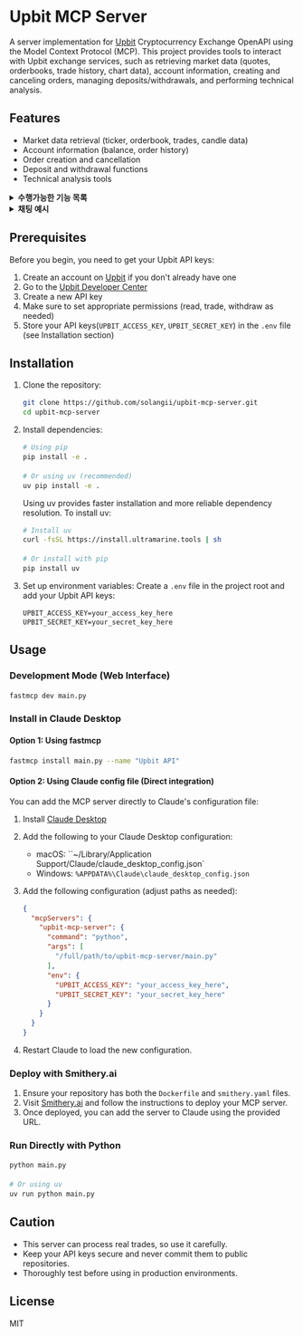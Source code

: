 # Upbit MCP Server

A server implementation for [Upbit](https://upbit.com) Cryptocurrency Exchange OpenAPI using the Model Context Protocol (MCP). This project provides tools to interact with Upbit exchange services, such as retrieving market data (quotes, orderbooks, trade history, chart data), account information, creating and canceling orders, managing deposits/withdrawals, and performing technical analysis.

## Features

- Market data retrieval (ticker, orderbook, trades, candle data)
- Account information (balance, order history)
- Order creation and cancellation
- Deposit and withdrawal functions
- Technical analysis tools

<details>
  <summary><strong>수행가능한 기능 목록</strong></summary>
  <br/>

  <h4>시장 데이터 조회</h4>
  <ul>
    <li>현재 암호화폐 시세 조회 (<code>get_ticker</code>)</li>
    <li>호가창 정보 조회 (<code>get_orderbook</code>)</li>
    <li>최근 체결 내역 조회 (<code>get_trades</code>)</li>
    <li>주요 암호화폐 시장 요약 정보 확인 (<code>get_market_summary</code>)</li>
  </ul>

  <h4>계정 정보 조회</h4>
  <ul>
    <li>보유 중인 자산 목록 및 잔고 확인 (<code>get_accounts</code>)</li>
    <li>주문 내역 조회 (<code>get_orders</code>)</li>
    <li>특정 주문 상세 정보 조회 (<code>get_order</code>)</li>
    <li>입출금 내역 조회 (<code>get_deposits_withdrawals</code>)</li>
  </ul>

  <h4>거래 기능</h4>
  <ul>
    <li>지정가/시장가 매수 주문 생성 (<code>create_order</code>)</li>
    <li>지정가/시장가 매도 주문 생성 (<code>create_order</code>)</li>
    <li>주문 취소 (<code>cancel_order</code>)</li>
  </ul>
</details>

<details>
  <summary><strong>채팅 예시</strong></summary>
  <br/>
  <p>
    아래는 실제 채팅 예시 이미지입니다.
  </p>
  <img src="./assets/img1.png" alt="example1" width="600"/>
    <img src="./assets/img2.png" alt="example2" width="600"/>
</details>

## Prerequisites

Before you begin, you need to get your Upbit API keys:

1. Create an account on [Upbit](https://upbit.com) if you don't already have one
2. Go to the [Upbit Developer Center](https://upbit.com/service_center/open_api_guide)
3. Create a new API key
4. Make sure to set appropriate permissions (read, trade, withdraw as needed)
5. Store your API keys(`UPBIT_ACCESS_KEY`, `UPBIT_SECRET_KEY`) in the `.env` file (see Installation section)

## Installation

1. Clone the repository:
   ```bash
   git clone https://github.com/solangii/upbit-mcp-server.git
   cd upbit-mcp-server
   ```

2. Install dependencies:
   ```bash
   # Using pip
   pip install -e .
   
   # Or using uv (recommended)
   uv pip install -e .
   ```

   Using uv provides faster installation and more reliable dependency resolution. To install uv:
   ```bash
   # Install uv
   curl -fsSL https://install.ultramarine.tools | sh
   
   # Or install with pip
   pip install uv
   ```

3. Set up environment variables:
   Create a `.env` file in the project root and add your Upbit API keys:
   ```
   UPBIT_ACCESS_KEY=your_access_key_here
   UPBIT_SECRET_KEY=your_secret_key_here
   ```

## Usage

### Development Mode (Web Interface)

```bash
fastmcp dev main.py
```

### Install in Claude Desktop

#### Option 1: Using fastmcp

```bash
fastmcp install main.py --name "Upbit API"
```

#### Option 2: Using Claude config file (Direct integration)

You can add the MCP server directly to Claude's configuration file:

1. Install [Claude Desktop](https://claude.ai/download)

2. Add the following to your Claude Desktop configuration:

   - macOS: ``~/Library/Application Support/Claude/claude_desktop_config.json`
   - Windows: `%APPDATA%\Claude\claude_desktop_config.json`

3. Add the following configuration (adjust paths as needed):
   ```json
   {
     "mcpServers": {
       "upbit-mcp-server": {
         "command": "python",
         "args": [
           "/full/path/to/upbit-mcp-server/main.py"
         ],
         "env": {
           "UPBIT_ACCESS_KEY": "your_access_key_here",
           "UPBIT_SECRET_KEY": "your_secret_key_here"
         }
       }
     }
   }
   ```

4. Restart Claude to load the new configuration.

### Deploy with Smithery.ai

1. Ensure your repository has both the `Dockerfile` and `smithery.yaml` files.
2. Visit [Smithery.ai](https://smithery.ai) and follow the instructions to deploy your MCP server.
3. Once deployed, you can add the server to Claude using the provided URL.

### Run Directly with Python

```bash
python main.py

# Or using uv
uv run python main.py
```

## Caution

- This server can process real trades, so use it carefully.
- Keep your API keys secure and never commit them to public repositories.
- Thoroughly test before using in production environments.

## License

MIT
